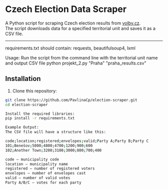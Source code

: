 # Czech Election Data Scraper

A Python script for scraping Czech election results from [volby.cz](https://www.volby.cz/).  
The script downloads data for a specified territorial unit and saves it as a CSV file.

---

requirements.txt should contain:
requests,
beautifulsoup4,
lxml

Usage:
Run the script from the command line with the territorial unit name and output CSV file
python projekt_2.py "Praha" "praha_results.csv"

## Installation

1. Clone this repository:

```bash
git clone https://github.com/PavlinaCp/election-scraper.git
cd election-scraper

Install the required libraries:
pip install -r requirements.txt

Example Output:
The CSV file will have a structure like this:

code;location;registered;envelopes;valid;Party A;Party B;Party C
101;Benešov;5000;4800;4700;1200;900;600
102;Another Town;3200;3100;3000;800;700;400

code – municipality code
location – municipality name
registered – number of registered voters
envelopes – number of envelopes cast
valid – number of valid votes
Party A/B/C – votes for each party
